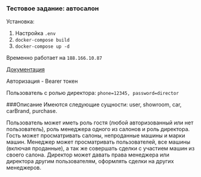 ### Тестовое задание: автосалон

Установка:
1. Настройка `.env`
2. `docker-compose build`
3. `docker-compose up -d`

Временно работает на `188.166.10.87`

[Документация](http://188.166.10.87/api/doc)

Авторизация - Bearer токен

Пользователь с ролью директора: `phone=12345, password=director`

###Описание
Имеются следующие сущности: user, showroom, car, carBrand, purchase. 

Пользователь может иметь роль гостя (любой авторизованный или нет пользователь), 
роль менеджера одного из салонов и роль директора. Гость может просматривать салоны,
непроданные машины и марки машин. Менеджер может просматривать пользователей,
все машины (включая проданные), а так же совершать сделки с участием машин из 
своего салона. Директор может давать права менеджера или директора другим 
пользователям, оформлять сделки на других менеджеров.